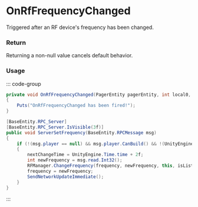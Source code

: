 # OnRfFrequencyChanged
<Badge type="info" text="Radio"/><Badge type="danger" text="Carbon Compatible"/><Badge type="warning" text="Oxide Compatible"/>
Triggered after an RF device's frequency has been changed.

### Return
Returning a non-null value cancels default behavior.

### Usage
::: code-group
```csharp [Example]
private void OnRfFrequencyChanged(PagerEntity pagerEntity, int local0, BasePlayer player)
{
	Puts("OnRfFrequencyChanged has been fired!");
}
```
```csharp [Source — Assembly-CSharp @ PagerEntity]
[BaseEntity.RPC_Server]
[BaseEntity.RPC_Server.IsVisible(3f)]
public void ServerSetFrequency(BaseEntity.RPCMessage msg)
{
	if (!(msg.player == null) && msg.player.CanBuild() && !(UnityEngine.Time.time < nextChangeTime))
	{
		nextChangeTime = UnityEngine.Time.time + 2f;
		int newFrequency = msg.read.Int32();
		RFManager.ChangeFrequency(frequency, newFrequency, this, isListener: true);
		frequency = newFrequency;
		SendNetworkUpdateImmediate();
	}
}

```
:::
